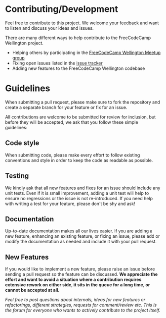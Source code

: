 # Contributing/Development 

Feel free to contribute to this project. We welcome your
feedback and want to listen and discuss your ideas and issues.

There are many different ways to help contribute to the FreeCodeCamp Wellington project.

* Helping others by participating in the [FreeCodeCamp Wellington Meetup group](https://www.meetup.com/freeCodeCamp-Wellington/)
* Fixing open issues listed in the [issue tracker](https://github.com/freecodecamp-wellington/freecodecamp-wellington.github.io/issues)
* Adding new features to the FreeCodeCamp Wellington codebase

# Guidelines

When submitting a pull request, please make sure to fork the repository and create a
separate branch for your feature or fix for an issue.

All contributions are welcome to be submitted for review for inclusion, but before
they will be accepted, we ask that you follow these simple guidelines:

## Code style

When submitting code, please make every effort to follow existing conventions and
style in order to keep the code as readable as possible. 

## Testing

We kindly ask that all new features and fixes for an issue should include any unit tests.
Even if it is small improvement, adding a unit test will help to ensure no regressions or the issue is not re-introduced. 
If you need help with writing a test for your feature, please don't be shy and ask!

## Documentation

Up-to-date documentation makes all our lives easier. If you are adding a new feature,
enhancing an existing feature, or fixing an issue, please add or modify the documentation
as needed and include it with your pull request.

## New Features

If you would like to implement a new feature, please raise an issue before sending a
pull request so the feature can be discussed. **We appreciate the effort and want
to avoid a situation where a contribution requires extensive rework on either side,
it sits in the queue for a long time, or cannot be accepted at all.**


*Feel free to post questions about internals, ideas for new features or refactorings,
different strategies, requests for comment/review etc. This is the forum for everyone
who wants to actively contribute to the project itself.*
